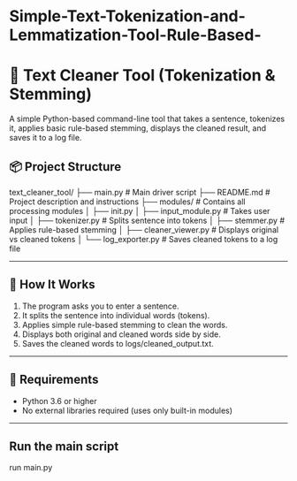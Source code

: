 # Simple-Text-Tokenization-and-Lemmatization-Tool-Rule-Based-

# 🧹 Text Cleaner Tool (Tokenization & Stemming)

A simple Python-based command-line tool that takes a sentence, tokenizes it, applies basic rule-based stemming, displays the cleaned result, and saves it to a log file.

## 📦 Project Structure
text_cleaner_tool/
├── main.py # Main driver script
├── README.md # Project description and instructions
├── modules/ # Contains all processing modules
│ ├── init.py
│ ├── input_module.py # Takes user input
│ ├── tokenizer.py # Splits sentence into tokens
│ ├── stemmer.py # Applies rule-based stemming
│ ├── cleaner_viewer.py # Displays original vs cleaned tokens
│ └── log_exporter.py # Saves cleaned tokens to a log file

---

## 🚀 How It Works

1. The program asks you to enter a sentence.
2. It splits the sentence into individual words (tokens).
3. Applies simple rule-based stemming to clean the words.
4. Displays both original and cleaned words side by side.
5. Saves the cleaned words to logs/cleaned_output.txt.

---

## 🔧 Requirements

- Python 3.6 or higher
- No external libraries required (uses only built-in modules)

---

## Run the main script

run main.py


